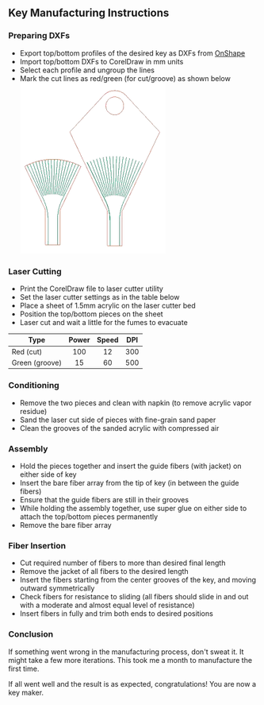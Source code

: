 Key Manufacturing Instructions
----------

### Preparing DXFs
* Export top/bottom profiles of the desired key as DXFs from [OnShape](https://cad.onshape.com/documents/81b497ca0101eec8a2f58d9a/w/c1007a546aad69be27f5195b/e/9d9eec69682a24b688784a9d)
* Import top/bottom DXFs to CorelDraw in mm units
* Select each profile and ungroup the lines
* Mark the cut lines as red/green (for cut/groove) as shown below
![](assets/cutline-colorings.png)

### Laser Cutting
* Print the CorelDraw file to laser cutter utility
* Set the laser cutter settings as in the table below
* Place a sheet of 1.5mm acrylic on the laser cutter bed
* Position the top/bottom pieces on the sheet
* Laser cut and wait a little for the fumes to evacuate

| Type | Power | Speed | DPI |
| --- | :---: | :---: | :---: |
| Red (cut) | 100 | 12 | 300|
| Green (groove) | 15 | 60 | 500 |

### Conditioning
* Remove the two pieces and clean with napkin (to remove acrylic vapor residue)
* Sand the laser cut side of pieces with fine-grain sand paper
* Clean the grooves of the sanded acrylic with compressed air

### Assembly
* Hold the pieces together and insert the guide fibers (with jacket) on either side of key
* Insert the bare fiber array from the tip of key (in between the guide fibers)
* Ensure that the guide fibers are still in their grooves
* While holding the assembly together, use super glue on either side to attach the top/bottom pieces permanently
* Remove the bare fiber array

### Fiber Insertion
* Cut required number of fibers to more than desired final length
* Remove the jacket of all fibers to the desired length
* Insert the fibers starting from the center grooves of the key, and moving outward symmetrically
* Check fibers for resistance to sliding (all fibers should slide in and out with a moderate and almost equal level of resistance)
* Insert fibers in fully and trim both ends to desired positions

### Conclusion
If something went wrong in the manufacturing process, don't sweat it. It might take a few more iterations. This took me a month to manufacture the first time.

If all went well and the result is as expected, congratulations! You are now a key maker.
